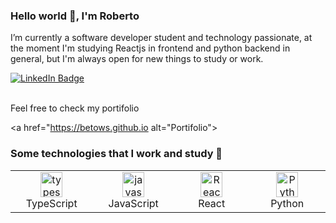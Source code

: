 
### Hello world 👋, I'm Roberto

I’m currently a software developer student and technology passionate, at the moment I'm studying Reactjs in frontend and python backend in general, but I'm always open for new things to study or work.

<p> <a href="https://www.linkedin.com/in/roberto-amaral-586716209/"><img src="https://img.shields.io/badge/-Roberto Amaral-0077B5?style=flat-square&amp;labelColor=0077B5&amp;logo=LinkedIn&amp;https://www.linkedin.com/in/roberto-amaral-586716209/" alt="LinkedIn Badge"></a></p>

<br> Feel free to check my portifolio <p> <a href="https://betows.github.io alt="Portifolio"></a></p>

### Some technologies that I work and study 🚀
<table>
  <tr>
    <td align="center" width="130">
        <img src="https://cdn.jsdelivr.net/gh/devicons/devicon/icons/typescript/typescript-original.svg" width="35" height="40" alt="typescript" />
      <br>TypeScript
    </td>
    <td align="center" width="130">
        <img src="https://cdn.jsdelivr.net/gh/devicons/devicon/icons/javascript/javascript-original.svg" width="35" height="40" alt="javascript" />
      <br>JavaScript
    </td>
  <td align="center" width="130">
      <img src="https://cdn.jsdelivr.net/gh/devicons/devicon/icons/react/react-original.svg" width="35" height="40" alt="React" />
    <br>React
  </td>
    <td align="center" width="130"> 
        <img src="https://cdn.jsdelivr.net/gh/devicons/devicon/icons/python/python-original.svg" width="35" height="40" alt="Python" />
      <br>Python
    </td>
    </td>
  </tr>
</table>
